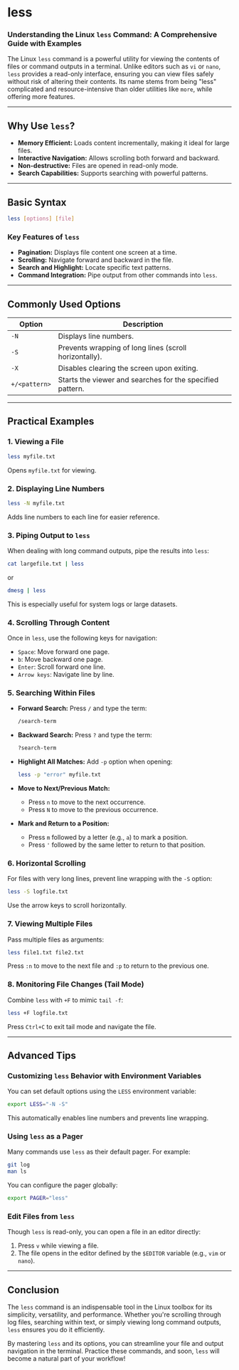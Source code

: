 # less

### Understanding the Linux `less` Command: A Comprehensive Guide with Examples

The Linux `less` command is a powerful utility for viewing the contents of files or command outputs in a terminal. Unlike editors such as `vi` or `nano`, `less` provides a read-only interface, ensuring you can view files safely without risk of altering their contents. Its name stems from being "less" complicated and resource-intensive than older utilities like `more`, while offering more features.

---

## Why Use `less`?
- **Memory Efficient:** Loads content incrementally, making it ideal for large files.
- **Interactive Navigation:** Allows scrolling both forward and backward.
- **Non-destructive:** Files are opened in read-only mode.
- **Search Capabilities:** Supports searching with powerful patterns.

---

## Basic Syntax
```bash
less [options] [file]
```

### Key Features of `less`
- **Pagination:** Displays file content one screen at a time.
- **Scrolling:** Navigate forward and backward in the file.
- **Search and Highlight:** Locate specific text patterns.
- **Command Integration:** Pipe output from other commands into `less`.

---

## Commonly Used Options
| Option         | Description                                                 |
|----------------|-------------------------------------------------------------|
| `-N`           | Displays line numbers.                                      |
| `-S`           | Prevents wrapping of long lines (scroll horizontally).      |
| `-X`           | Disables clearing the screen upon exiting.                  |
| `+/<pattern>`  | Starts the viewer and searches for the specified pattern.    |

---

## Practical Examples

### 1. Viewing a File
```bash
less myfile.txt
```
Opens `myfile.txt` for viewing.

### 2. Displaying Line Numbers
```bash
less -N myfile.txt
```
Adds line numbers to each line for easier reference.

### 3. Piping Output to `less`
When dealing with long command outputs, pipe the results into `less`:
```bash
cat largefile.txt | less
```
or
```bash
dmesg | less
```
This is especially useful for system logs or large datasets.

### 4. Scrolling Through Content
Once in `less`, use the following keys for navigation:
- `Space`: Move forward one page.
- `b`: Move backward one page.
- `Enter`: Scroll forward one line.
- `Arrow keys`: Navigate line by line.

### 5. Searching Within Files
- **Forward Search:** Press `/` and type the term:
  ```bash
  /search-term
  ```
- **Backward Search:** Press `?` and type the term:
  ```bash
  ?search-term
  ```
- **Highlight All Matches:** Add `-p` option when opening:
  ```bash
  less -p "error" myfile.txt
  ```

- **Move to Next/Previous Match:**
  - Press `n` to move to the next occurrence.
  - Press `N` to move to the previous occurrence.

- **Mark and Return to a Position:**
  - Press `m` followed by a letter (e.g., `a`) to mark a position.
  - Press `'` followed by the same letter to return to that position.


### 6. Horizontal Scrolling
For files with very long lines, prevent line wrapping with the `-S` option:
```bash
less -S logfile.txt
```
Use the arrow keys to scroll horizontally.

### 7. Viewing Multiple Files
Pass multiple files as arguments:
```bash
less file1.txt file2.txt
```
Press `:n` to move to the next file and `:p` to return to the previous one.

### 8. Monitoring File Changes (Tail Mode)
Combine `less` with `+F` to mimic `tail -f`:
```bash
less +F logfile.txt
```
Press `Ctrl+C` to exit tail mode and navigate the file.

---

## Advanced Tips

### Customizing `less` Behavior with Environment Variables
You can set default options using the `LESS` environment variable:
```bash
export LESS="-N -S"
```
This automatically enables line numbers and prevents line wrapping.

### Using `less` as a Pager
Many commands use `less` as their default pager. For example:
```bash
git log
man ls
```
You can configure the pager globally:
```bash
export PAGER="less"
```

### Edit Files from `less`
Though `less` is read-only, you can open a file in an editor directly:
1. Press `v` while viewing a file.
2. The file opens in the editor defined by the `$EDITOR` variable (e.g., `vim` or `nano`).

---

## Conclusion
The `less` command is an indispensable tool in the Linux toolbox for its simplicity, versatility, and performance. Whether you're scrolling through log files, searching within text, or simply viewing long command outputs, `less` ensures you do it efficiently.

By mastering `less` and its options, you can streamline your file and output navigation in the terminal. Practice these commands, and soon, `less` will become a natural part of your workflow!